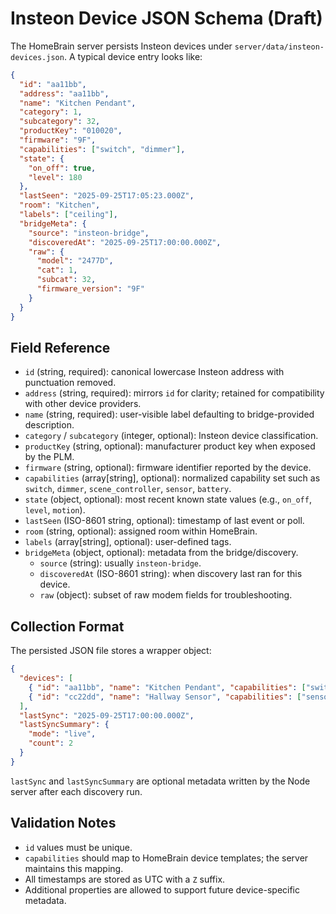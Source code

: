 # Insteon Device JSON Schema (Draft)

The HomeBrain server persists Insteon devices under `server/data/insteon-devices.json`. A typical device entry looks like:

```json
{
  "id": "aa11bb",
  "address": "aa11bb",
  "name": "Kitchen Pendant",
  "category": 1,
  "subcategory": 32,
  "productKey": "010020",
  "firmware": "9F",
  "capabilities": ["switch", "dimmer"],
  "state": {
    "on_off": true,
    "level": 180
  },
  "lastSeen": "2025-09-25T17:05:23.000Z",
  "room": "Kitchen",
  "labels": ["ceiling"],
  "bridgeMeta": {
    "source": "insteon-bridge",
    "discoveredAt": "2025-09-25T17:00:00.000Z",
    "raw": {
      "model": "2477D",
      "cat": 1,
      "subcat": 32,
      "firmware_version": "9F"
    }
  }
}
```

## Field Reference
- `id` (string, required): canonical lowercase Insteon address with punctuation removed.
- `address` (string, required): mirrors `id` for clarity; retained for compatibility with other device providers.
- `name` (string, required): user-visible label defaulting to bridge-provided description.
- `category` / `subcategory` (integer, optional): Insteon device classification.
- `productKey` (string, optional): manufacturer product key when exposed by the PLM.
- `firmware` (string, optional): firmware identifier reported by the device.
- `capabilities` (array[string], optional): normalized capability set such as `switch`, `dimmer`, `scene_controller`, `sensor`, `battery`.
- `state` (object, optional): most recent known state values (e.g., `on_off`, `level`, `motion`).
- `lastSeen` (ISO-8601 string, optional): timestamp of last event or poll.
- `room` (string, optional): assigned room within HomeBrain.
- `labels` (array[string], optional): user-defined tags.
- `bridgeMeta` (object, optional): metadata from the bridge/discovery.
  - `source` (string): usually `insteon-bridge`.
  - `discoveredAt` (ISO-8601 string): when discovery last ran for this device.
  - `raw` (object): subset of raw modem fields for troubleshooting.

## Collection Format

The persisted JSON file stores a wrapper object:

```json
{
  "devices": [
    { "id": "aa11bb", "name": "Kitchen Pendant", "capabilities": ["switch"] },
    { "id": "cc22dd", "name": "Hallway Sensor", "capabilities": ["sensor"] }
  ],
  "lastSync": "2025-09-25T17:00:00.000Z",
  "lastSyncSummary": {
    "mode": "live",
    "count": 2
  }
}
```

`lastSync` and `lastSyncSummary` are optional metadata written by the Node server after each discovery run.

## Validation Notes
- `id` values must be unique.
- `capabilities` should map to HomeBrain device templates; the server maintains this mapping.
- All timestamps are stored as UTC with a `Z` suffix.
- Additional properties are allowed to support future device-specific metadata.
